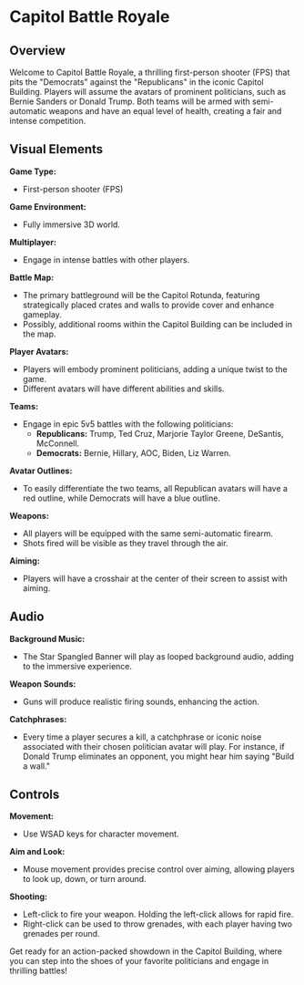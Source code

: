 # Capitol Battle Royale

## Overview

Welcome to Capitol Battle Royale, a thrilling first-person shooter (FPS) that pits the "Democrats" against the "Republicans" in the iconic Capitol Building. Players will assume the avatars of prominent politicians, such as Bernie Sanders or Donald Trump. Both teams will be armed with semi-automatic weapons and have an equal level of health, creating a fair and intense competition.

## Visual Elements

**Game Type:**

-   First-person shooter (FPS)

**Game Environment:**

-   Fully immersive 3D world.

**Multiplayer:**

-   Engage in intense battles with other players.

**Battle Map:**

-   The primary battleground will be the Capitol Rotunda, featuring strategically placed crates and walls to provide cover and enhance gameplay.
-   Possibly, additional rooms within the Capitol Building can be included in the map.

**Player Avatars:**

-   Players will embody prominent politicians, adding a unique twist to the game.
-   Different avatars will have different abilities and skills.

**Teams:**

-   Engage in epic 5v5 battles with the following politicians:
    -   **Republicans:** Trump, Ted Cruz, Marjorie Taylor Greene, DeSantis, McConnell.
    -   **Democrats:** Bernie, Hillary, AOC, Biden, Liz Warren.

**Avatar Outlines:**

-   To easily differentiate the two teams, all Republican avatars will have a red outline, while Democrats will have a blue outline.

**Weapons:**

-   All players will be equipped with the same semi-automatic firearm.
-   Shots fired will be visible as they travel through the air.

**Aiming:**

-   Players will have a crosshair at the center of their screen to assist with aiming.

## Audio

**Background Music:**

-   The Star Spangled Banner will play as looped background audio, adding to the immersive experience.

**Weapon Sounds:**

-   Guns will produce realistic firing sounds, enhancing the action.

**Catchphrases:**

-   Every time a player secures a kill, a catchphrase or iconic noise associated with their chosen politician avatar will play. For instance, if Donald Trump eliminates an opponent, you might hear him saying "Build a wall."

## Controls

**Movement:**

-   Use WSAD keys for character movement.

**Aim and Look:**

-   Mouse movement provides precise control over aiming, allowing players to look up, down, or turn around.

**Shooting:**

-   Left-click to fire your weapon. Holding the left-click allows for rapid fire.
-   Right-click can be used to throw grenades, with each player having two grenades per round.

Get ready for an action-packed showdown in the Capitol Building, where you can step into the shoes of your favorite politicians and engage in thrilling battles!
